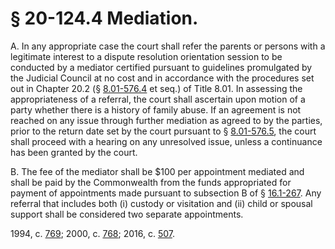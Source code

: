 # § 20-124.4 Mediation.

<p>A. In any appropriate case the court shall refer the parents or persons with a legitimate interest to a dispute resolution orientation session to be conducted by a mediator certified pursuant to guidelines promulgated by the Judicial Council at no cost and in accordance with the procedures set out in Chapter 20.2 (§ <a href='http://law.lis.virginia.gov/vacode/8.01-576.4/'>8.01-576.4</a> et seq.) of Title 8.01. In assessing the appropriateness of a referral, the court shall ascertain upon motion of a party whether there is a history of family abuse. If an agreement is not reached on any issue through further mediation as agreed to by the parties, prior to the return date set by the court pursuant to § <a href='http://law.lis.virginia.gov/vacode/8.01-576.5/'>8.01-576.5</a>, the court shall proceed with a hearing on any unresolved issue, unless a continuance has been granted by the court.</p><p>B. The fee of the mediator shall be $100 per appointment mediated and shall be paid by the Commonwealth from the funds appropriated for payment of appointments made pursuant to subsection B of § <a href='http://law.lis.virginia.gov/vacode/16.1-267/'>16.1-267</a>. Any referral that includes both (i) custody or visitation and (ii) child or spousal support shall be considered two separate appointments.</p><p>1994, c. <a href='http://lis.virginia.gov/cgi-bin/legp604.exe?941+ful+CHAP0769'>769</a>; 2000, c. <a href='http://lis.virginia.gov/cgi-bin/legp604.exe?001+ful+CHAP0768'>768</a>; 2016, c. <a href='http://lis.virginia.gov/cgi-bin/legp604.exe?161+ful+CHAP0507'>507</a>.</p>